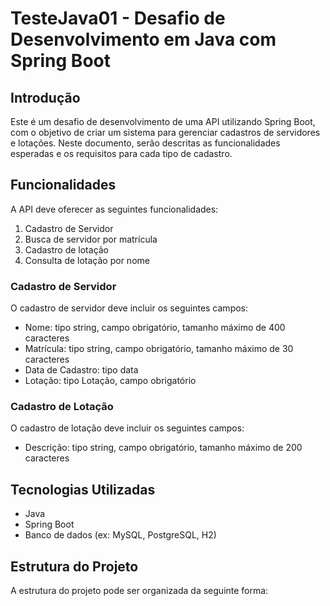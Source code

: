 # TesteJava01 - Desafio de Desenvolvimento em Java com Spring Boot

## Introdução
Este é um desafio de desenvolvimento de uma API utilizando Spring Boot, com o objetivo de criar um sistema para gerenciar cadastros de servidores e lotações. Neste documento, serão descritas as funcionalidades esperadas e os requisitos para cada tipo de cadastro.

## Funcionalidades
A API deve oferecer as seguintes funcionalidades:

1. Cadastro de Servidor
2. Busca de servidor por matrícula
3. Cadastro de lotação
4. Consulta de lotação por nome

### Cadastro de Servidor
O cadastro de servidor deve incluir os seguintes campos:

- Nome: tipo string, campo obrigatório, tamanho máximo de 400 caracteres
- Matrícula: tipo string, campo obrigatório, tamanho máximo de 30 caracteres
- Data de Cadastro: tipo data
- Lotação: tipo Lotação, campo obrigatório

### Cadastro de Lotação
O cadastro de lotação deve incluir os seguintes campos:

- Descrição: tipo string, campo obrigatório, tamanho máximo de 200 caracteres

## Tecnologias Utilizadas
- Java
- Spring Boot
- Banco de dados (ex: MySQL, PostgreSQL, H2)

## Estrutura do Projeto
A estrutura do projeto pode ser organizada da seguinte forma:

